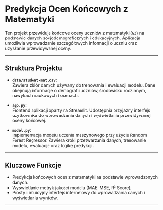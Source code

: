 

# Predykcja Ocen Końcowych z Matematyki

Ten projekt przewiduje końcowe oceny uczniów z matematyki (`G3`) na podstawie danych socjodemograficznych i edukacyjnych. Aplikacja umożliwia wprowadzanie szczegółowych informacji o uczniu oraz uzyskanie przewidywanej oceny.

---

## Struktura Projektu

- **`data/student-mat.csv`**:  
  Zawiera zbiór danych używany do trenowania i ewaluacji modelu. Dane obejmują informacje o demografii uczniów, środowisku rodzinnym, nawykach naukowych i ocenach.  

- **`app.py`**:  
  Frontend aplikacji oparty na Streamlit. Udostępnia przyjazny interfejs użytkownika do wprowadzania danych i wyświetlania przewidywanej oceny końcowej.

- **`model.py`**:  
  Implementacja modelu uczenia maszynowego przy użyciu Random Forest Regressor. Zawiera kroki przetwarzania danych, trenowanie modelu, ewaluację oraz logikę predykcji.

---

## Kluczowe Funkcje

- Predykcja końcowych ocen z matematyki na podstawie wprowadzonych danych.
- Wyświetlanie metryk jakości modelu (MAE, MSE, R² Score).
- Prosty i intuicyjny interfejs internetowy do wprowadzania danych i wyświetlania wyników.

---
